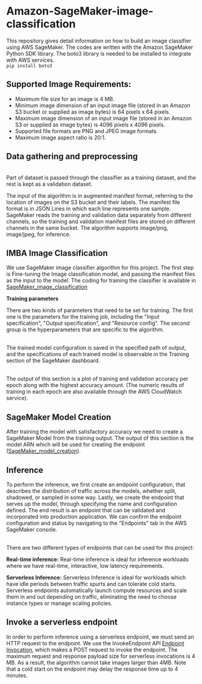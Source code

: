 # Amazon-SageMaker-image-classification
This repository gives detail information on how to build an image classifier using AWS SageMaker.
The codes are written with the Amazon SageMaker Python SDK library. The boto3 library is needed to be installed to integrate with AWS services.
<br/>`pip install boto3`<br/>
## Supported Image Requirements:

  - Maximum file size for an image is 4 MB.
  - Minimum image dimension of an input image file (stored in an Amazon S3 bucket or supplied as image bytes) is 64 pixels x 64 pixels.
  - Maximum image dimension of an input image file (stored in an Amazon S3 or supplied as image bytes) is 4096 pixels x 4096 pixels.
  - Supported file formats are PNG and JPEG image formats.
  - Maximum image aspect ratio is 20:1.
  ## Data gathering and preprocessing

<br/>Part of dataset is passed through the classifier as a training dataset, and the rest is kept as a validation dataset.<br/>

The input of the algorithm is in augmented manifest format, referring to the location of images on the S3 bucket and their labels. The manifest file format is in JSON Lines in which each line represents one sample. SageMaker reads the training and validation data separately from different channels, so the training and validation manifest files are stored on different channels in the same bucket. The algorithm supports image/png, image/jpeg, for inference.

## IMBA Image Classification

We use SageMaker image classifier algorithm for this project. The first step is Fine-tuning the Image classification model, and passing the manifest files as the input to the model. The coding for training the classifier is available in [SageMaker\_image\_classification](https://console.aws.amazon.com/codesuite/codecommit/repositories/IMBA-image-classification/browse/refs/heads/main/--/SageMaker_image_classification?region=us-east-1)

**Training parameters**

There are two kinds of parameters that need to be set for training. The first one is the parameters for the training job, including the &quot;Input specification&quot;, &quot;Output specification&quot;, and &quot;Resource config&quot;. The second group is the hyperparameters that are specific to the algorithm.

<br/>The trained model configuration is saved in the specified path of output, and the specifications of each trained model is observable in the Training section of the SageMaker dashboard.<br/>

<br/>The output of this section is a plot of training and validation accuracy per epoch along with the highest accuracy amount. (The numeric results of training in each epoch are also available through the AWS CloudWatch service).<br/>

## SageMaker Model Creation

After training the model with satisfactory accuracy we need to create a SageMaker Model from the training output. The output of this section is the model ARN which will be used for creating the endpoint ([SageMaker\_model\_creation](https://console.aws.amazon.com/codesuite/codecommit/repositories/IMBA-image-classification/browse/refs/heads/main/--/SageMaker_model_creation?region=us-east-1)).

## Inference

To perform the inference, we first create an endpoint configuration, that describes the distribution of traffic across the models, whether split, shadowed, or sampled in some way. Lastly, we create the endpoint that serves up the model, through specifying the name and configuration defined. The end result is an endpoint that can be validated and incorporated into production application. We can confirm the endpoint configuration and status by navigating to the &quot;Endpoints&quot; tab in the AWS SageMaker console.

<br/>There are two different types of endpoints that can be used for this project: <br/>

**Real-time inference:** Real-time inference is ideal for inference workloads where we have real-time, interactive, low latency requirements.

**Serverless Inference:** Serverless Inference is ideal for workloads which have idle periods between traffic spurts and can tolerate cold starts. Serverless endpoints automatically launch compute resources and scale them in and out depending on traffic, eliminating the need to choose instance types or manage scaling policies.

## Invoke a serverless endpoint

In order to perform inference using a serverless endpoint, we must send an HTTP request to the endpoint. We use the InvokeEndpoint API [Endpoint Invocation](https://console.aws.amazon.com/codesuite/codecommit/repositories/IMBA-image-classification/browse/refs/heads/main/--/Endpoint%20Invocation?region=us-east-1), which makes a POST request to invoke the endpoint. The maximum request and response payload size for serverless invocations is 4 MB. As a result, the algorithm cannot take images larger than 4MB. Note that a cold start on the endpoint may delay the response time up to 4 minutes.

